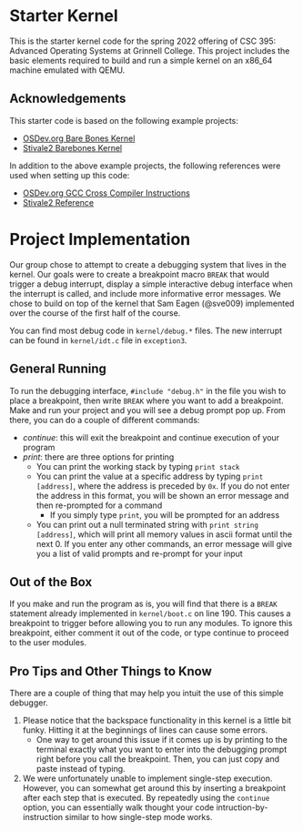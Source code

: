 # Starter Kernel
This is the starter kernel code for the spring 2022 offering of CSC 395: Advanced Operating Systems at Grinnell College. This project includes the basic elements required to build and run a simple kernel on an x86_64 machine emulated with QEMU.

## Acknowledgements
This starter code is based on the following example projects:
- [OSDev.org Bare Bones Kernel](https://wiki.osdev.org/Bare_bones)
- [Stivale2 Barebones Kernel](https://github.com/stivale/stivale2-barebones)

In addition to the above example projects, the following references were used when setting up this code:
- [OSDev.org GCC Cross Compiler Instructions](https://wiki.osdev.org/GCC_Cross-Compiler)
- [Stivale2 Reference](https://github.com/stivale/stivale/blob/master/STIVALE2.md)

# Project Implementation
Our group chose to attempt to create a debugging system that lives in the kernel. Our goals were to create a breakpoint macro `BREAK` that would trigger a debug interrupt, display a simple interactive debug interface when the interrupt is called, and include more informative error messages. We chose to build on top of the kernel that Sam Eagen (@sve009) implemented over the course of the first half of the course. 

You can find most debug code in `kernel/debug.*` files. The new interrupt can be found in `kernel/idt.c` file in `exception3`. 

General Running
---------------
To run the debugging interface, `#include "debug.h"` in the file you wish to place a breakpoint, then write `BREAK` where you want to add a breakpoint. Make and run your project and you will see a debug prompt pop up. From there, you can do a couple of different commands:
- _continue_: this will exit the breakpoint and continue execution of your program 
- _print_: there are three options for printing
    * You can print the working stack by typing `print stack`
    * You can print the value at a specific address by typing `print [address]`, where the address is preceded by `0x`. If you do not enter the address in this format, you will be shown an error message and then re-prompted for a command
        * If you simply type `print`, you will be prompted for an address
    * You can print out a null terminated string with `print string [address]`, which will print all memory values in ascii format until the next 0.
If you enter any other commands, an error message will give you a list of valid prompts and re-prompt for your input

Out of the Box
--------------
If you make and run the program as is, you will find that there is a `BREAK` statement already implemented in `kernel/boot.c` on line 190. This causes a breakpoint to trigger before allowing you to run any modules. To ignore this breakpoint, either comment it out of the code, or type continue to proceed to the user modules. 

Pro Tips and Other Things to Know
---------------------------------
There are a couple of thing that may help you intuit the use of this simple debugger. 
1. Please notice that the backspace functionality in this kernel is a little bit funky. Hitting it at the beginnings of lines can cause some errors.
    * One way to get around this issue if it comes up is by printing to the terminal exactly what you want to enter into the debugging prompt right before you call the breakpoint. Then, you can just copy and paste instead of typing. 
2. We were unfortunately unable to implement single-step execution. However, you can somewhat get around this by inserting a breakpoint after each step that is executed. By repeatedly using the `continue` option, you can essentially walk thought your code intruction-by-instruction similar to how single-step mode works. 
